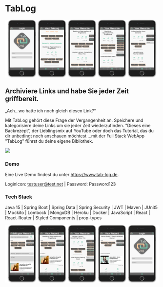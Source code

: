 # TabLog

![](TabLog_screen_impressions1.png)

## Archiviere Links und habe Sie jeder Zeit griffbereit.

„Ach…wo hatte ich noch gleich diesen Link?“

Mit TabLog gehört diese Frage der Vergangenheit an. Speichere und kategorisiere deine Links um sie jeder Zeit wiederzufinden. "Dieses eine Backrezept“, der Lieblingsmix auf YouTube oder doch das Tutorial, das du dir unbedingt noch anschauen möchtest 
...mit der Full Stack WebApp "TabLog" führst du deine eigene Bibliothek.

![](TabLogGif_36sek.gif)

### Demo

Eine Live Demo findest du unter https://www.tab-log.de.

LoginIcon: testuser@test.net | Password: Password123

### Tech Stack
Java 15 | Spring Boot | Spring Data | Spring Security | JWT | Maven | JUnit5 | Mockito | Lombock | MongoDB | Heroku | Docker | JavaScript | React | React-Router | Styled Components | prop-types

![](TabLog_screen_impressions2.png)

